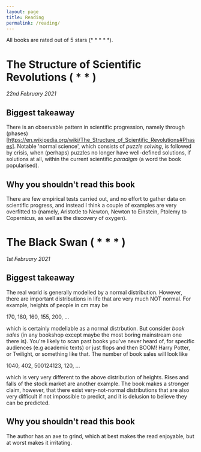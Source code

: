 ```yaml
---
layout: page
title: Reading
permalink: /reading/
---
```


All books are rated out of 5 stars (\* \* \* \* \*). 

# The Structure of Scientific Revolutions ( \* \*  )
<i>22nd February 2021</i>

## Biggest takeaway

There is an observable pattern in scientific progression, namely through (phases)[https://en.wikipedia.org/wiki/The_Structure_of_Scientific_Revolutions#Phases]. Notable 'normal science', which consists of <i>puzzle solving</i>, is followed by crisis, when (perhaps) puzzles no longer have well-defined solutions, if solutions at all, within the current scientific <i>paradigm</i> (a word the book popularised).

## Why you shouldn't read this book

There are few empirical tests carried out, and no effort to gather data on scientific progress, and instead I think a couple of examples are very overfitted to (namely, Aristotle to Newton, Newton to Einstein, Ptolemy to Copernicus, as well as the discovery of oxygen). 

# The Black Swan ( \* \* \*  )
<i>1st February 2021</i>

## Biggest takeaway

The real world is generally modelled by a normal distribution. However, there are important distributions in life that are very much NOT normal. For example, heights of people in cm may be

170, 180, 160, 155, 200, ...

which is certainly modellable as a normal distrbution. But consider <i>book sales</i> (in any bookshop except maybe the most boring mainstream one there is). You're likely to scan past books you've never heard of, for specific audiences (e.g academic texts) or just flops and then BOOM! Harry Potter, or Twilight, or something like that. The number of book sales will look like

1040, 402, 500124123, 120, ...

which is very very different to the above distribution of heights. Rises and falls of the stock market are another example. The book makes a stronger claim, however, that there exist very-not-normal distributions that are also very difficult if not impossible to predict, and it is delusion to believe they can be predicted.

## Why you shouldn't read this book

The author has an axe to grind, which at best makes the read enjoyable, but at worst makes it irritating. 